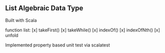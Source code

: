 ## List Algebraic Data Type

Built with Scala

function list:
[x] takeFirst()
[x] takeWhile()
[x] indexOf()
[x] indexOfNth()
[x] unfold

Implemented property based unit test via scalatest
